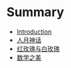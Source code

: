 # Summary

* [Introduction](README.md)
* [人月神话](人月神话.md)
* [红玫瑰与白玫瑰](红玫瑰与白玫瑰.md)
* [数学之美](数学之美.md)

